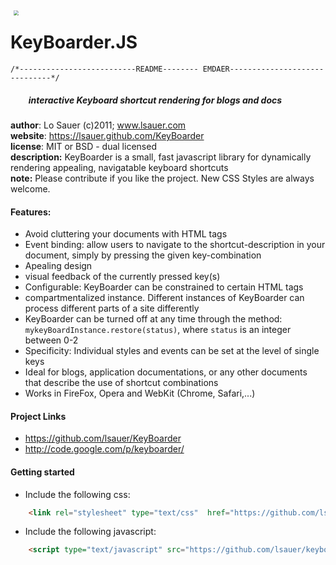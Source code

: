<img src="http://lsauer.github.com/KeyBoarder/gh-pages/res/img/keyboard_grey.png" style="border:0px; margin:10px; margin-right:30px; float:left; zoom:0.5;">

KeyBoarder.JS
=============
    /*--------------------------README-------- EMDAER------------------------------*/
##### `    `*interactive Keyboard shortcut rendering for blogs and docs*



**author**: Lo Sauer (c)2011; www.lsauer.com  
**website**: https://lsauer.github.com/KeyBoarder  
**license**: MIT or BSD - dual licensed  
**description:**  KeyBoarder is a small, fast javascript library for dynamically rendering appealing, navigatable keyboard shortcuts  
**note:** Please contribute if you like the project. New CSS Styles are always welcome. <br>


#### Features:
 - Avoid cluttering your documents with HTML tags
 - Event binding: allow users to navigate to the shortcut-description in your document, simply by pressing the given key-combination
 - Apealing design
 - visual feedback of the currently pressed key(s)
 - Configurable: KeyBoarder can be constrained to certain HTML tags
 - compartmentalized instance. Different instances of KeyBoarder can process different parts of a site differently
 - KeyBoarder can be turned off at any time through the method: `mykeyBoardInstance.restore(status)`, where `status` is an integer between 0-2
 - Specificity: Individual styles and events can be set at the level of single keys
 - Ideal for blogs, application documentations, or any other documents that describe the use of shortcut combinations
 - Works in FireFox, Opera and WebKit (Chrome, Safari,...)

#### Project Links
- https://github.com/lsauer/KeyBoarder
- http://code.google.com/p/keyboarder/

#### Getting started
- Include the following css:  
```html
	<link rel="stylesheet" type="text/css"  href="https://github.com/lsauer/keyboarder/raw/master/keyboarder.css">
```

- Include the following javascript:  
```html
    <script type="text/javascript" src="https://github.com/lsauer/keyboarder/raw/master/keyboarder.js" charset="utf-8"></script>
```